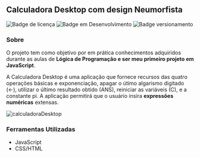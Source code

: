 ## Calculadora Desktop com design Neumorfista

![Badge de licença](http://img.shields.io/static/v1?label=LICENÇA&message=GNU&color=sucess&style=for-the-badge)   ![Badge em Desenvolvimento](http://img.shields.io/static/v1?label=STATUS&message=EM%20DESENVOLVIMENTO&color=yellowgreen&style=for-the-badge)   ![Badge versionamento](http://img.shields.io/static/v1?label=VERSAO&message=1.0&color=sucess&style=for-the-badge)


### Sobre

   O projeto tem como objetivo por em prática conhecimentos adquiridos durante as aulas de **Lógica de Programação e ser meu primeiro projeto em JavaScript**. 
   
   A Calculadora Desktop é uma aplicação que fornece recursos das quatro operações básicas e exponenciação, apagar o útimo algarismo digitado (<-), utilizar o último resultado obtido (ANS), reiniciar as variáveis (C), e a constante pi. 
A aplicação permitirá que o usuário insira **expressões numéricas** extensas.

![calculadoraDesktop](https://user-images.githubusercontent.com/87876734/147797618-2632e423-39b2-421e-9f19-01b77c946c4b.gif)

### Ferramentas Utilizadas

- JavaScript
- CSS/HTML
